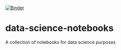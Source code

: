 [![Binder](http://mybinder.org/badge.svg)](http://mybinder.org:/repo/unlocker/data-science-notebooks)

# data-science-notebooks
A collection of notebooks for data science purposes
